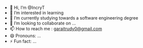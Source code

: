 - 👋 Hi, I’m @IncryT
- 👀 I’m interested in learning 
- 🌱 I’m currently studying towards a software engineering degree 
- 💞️ I’m looking to collaborate on ...
- 📫 How to reach me : garaitrudy0@gmail.com
- 😄 Pronouns: ...
- ⚡ Fun fact: ...

<!---
IncryT/IncryT is a ✨ special ✨ repository because its `README.md` (this file) appears on your GitHub profile.
You can click the Preview link to take a look at your changes.
--->
